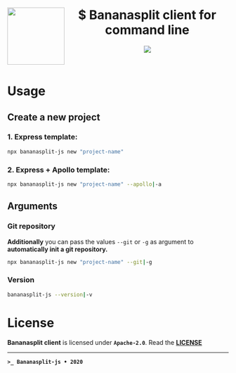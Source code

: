 <div>
    <img align="left" src="https://bananasplit.js.org/assets/images/bananasplit-client.svg" width="130" />
    <h1 align="center">$ Bananasplit client for command line</h1>
    <p align="center">
        <img src="https://img.shields.io/badge/npx-package-b9e2e2?style=for-the-badge&logo=npm" />
    </p>
</div>

<br />

# Usage

## Create a new project

### 1. Express template:
```bash
npx bananasplit-js new "project-name"
```

### 2. Express + Apollo template:
```bash
npx bananasplit-js new "project-name" --apollo|-a
```

## Arguments

### Git repository
**Additionally** you can pass the values `--git` or `-g` as argument to **automatically init a git repository.**

```bash
npx bananasplit-js new "project-name" --git|-g
```

### Version
```bash
bananasplit-js --version|-v
```

# License
**Bananasplit client** is licensed under **`Apache-2.0`**. Read the **[LICENSE](https://github.com/bananasplit-js/bananasplit-client/blob/master/LICENSE)**

---
**`>_ Bananasplit-js • 2020`**
